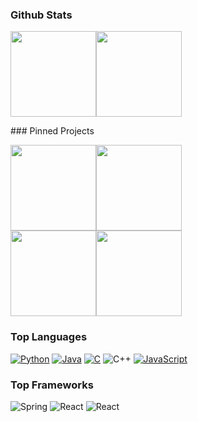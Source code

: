 

### Github Stats

<img height="137px" src="https://github-readme-stats.vercel.app/api?username=ghazalb76&hide_title=true&hide_border=true&show_icons=true&include_all_commits=true&count_private=true&line_height=21&theme=tokyonight" /><!-- wi*quL3fcV --><img height="137px" src="https://github-readme-stats.vercel.app/api/top-langs/?username=ghazalb76&hide=html&hide_border=true&layout=compact&langs_count=7&exclude_repo=comp426,Redventures-Movie-Quotes&theme=tokyonight" /></a>
<!-->
### Pinned Projects
<!-->
<img align="center" height="137px" src="https://github-readme-stats.vercel.app/api/pin/?username=ghazalb76&theme=tokyonight&repo=Pacman" /><img height="137px" align="center" src="https://github-readme-stats.vercel.app/api/pin/?username=ghazalb76&theme=tokyonight&repo=Long-Polling" /><br />
<img align="center" height="137px" src="https://github-readme-stats.vercel.app/api/pin/?username=ghazalb76&theme=tokyonight&repo=StreamProcessing" /><img height="137px" align="center" src="https://github-readme-stats.vercel.app/api/pin/?username=ghazalb76&theme=tokyonight&repo=Taxi-Agency" /><br />

### Top Languages

[![Python](https://img.shields.io/badge/-Python-000?&logo=python)](https://github.com/adamalston?tab=repositories&q=&type=&language=python)
[![Java](https://img.shields.io/badge/-Java-000?&logo=Java&logoColor=007396)](https://github.com/adamalston?tab=repositories&q=&type=&language=java&logocolor=white)
[![C](https://img.shields.io/badge/-C-000?&logo=C)](https://github.com/adamalston?tab=repositories&q=&type=&language=c)
![C++](https://img.shields.io/badge/-C++-000?&logo=c%2b%2b&logoColor=00599C)
[![JavaScript](https://img.shields.io/badge/-JavaScript-000?&logo=JavaScript&logoColor=ddc508)](https://github.com/adamalston?tab=repositories&q=&type=&language=javascript)

### Top Frameworks

![Spring](https://img.shields.io/badge/-Spring-000?&logo=Spring)
![React](https://img.shields.io/badge/-React-000?&logo=React)
![React](https://img.shields.io/badge/-Django-000?&logo=Django)




